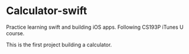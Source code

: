 # Calculator-swift

Practice learning swift and building iOS apps. Following CS193P iTunes U course.

This is the first project building a calculator.
